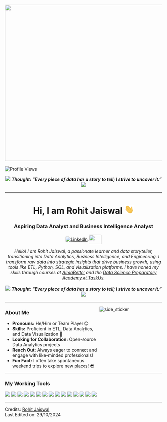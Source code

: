 <p align="center">
  <img src="https://github.com/user-attachments/assets/a17ffe87-6e40-482c-8e0b-308d8a65986d" height="500" width="1000"/>
</p>

<p align="left"> 
  <img src="https://komarev.com/ghpvc/?username=RohitJaiswal01&color=brightgreen" alt="Profile Views" />
</p>

<p align="center">
  <img src="https://media.giphy.com/media/ZVik7pBtu9dNS/giphy.gif" width="50" /> 
  <b><i align="center">Thought: "Every piece of data has a story to tell; I strive to uncover it.”</i></b> 
  <img src="https://media.giphy.com/media/3o6nV5VTkzl9xVz8ko/giphy.gif" width="50" />
</p>

<hr>

<h1 align="center">Hi, I am Rohit Jaiswal <img src="https://raw.githubusercontent.com/ABSphreak/ABSphreak/master/gifs/Hi.gif" width="30px"></h1>
<h3 align="center">Aspiring Data Analyst and Business Intelligence Analyst</h3>

<p align="center">
  <a href="https://www.linkedin.com/in/rohit-jaiswal01/" target="blank">
    <img align="center" src="https://upload.wikimedia.org/wikipedia/commons/thumb/c/ca/LinkedIn_logo_initials.png/480px-LinkedIn_logo_initials.png" alt="LinkedIn" height="30" width="40" />
  </a>  
  <a href="mailto:rohit787930@gmail.com">
    <img align="center" src="https://seeklogo.com/images/G/gmail-new-2020-logo-32DBE11BB4-seeklogo.com.png" height="30" width="40" />
  </a>
</p>

<p align="center">
  <em>
    Hello! I am Rohit Jaiswal, a passionate learner and data storyteller, transitioning into Data Analytics, Business Intelligence, and Engineering. I transform raw data into strategic insights that drive business growth, using tools like ETL, Python, SQL, and visualization platforms. I have honed my skills through courses at <a href="https://www.almabetter.com/">AlmaBetter</a> and the <a href="https://www.taskus.com/">Data Science Preparatory Academy at TaskUs</a>.
  </em> 
  <br>
  <br>
 <img src="https://media.giphy.com/media/xT9IgzoKnwFNmISR8I/giphy.gif" width="50" /> 
  <b><i align="center">Thought: "Every piece of data has a story to tell; I strive to uncover it.”</i></b> 
  <img src="https://media.giphy.com/media/5X4ZbhRyACarPi4Z8w/giphy.gif" width="50" />
</p>

---

<img align="right" width=200px height=200px alt="side_sticker" src="https://media.giphy.com/media/TEnXkcsHrP4YedChhA/giphy.gif" />

### About Me
- **Pronouns:** He/Him or Team Player 😊
- **Skills:** Proficient in ETL, Data Analytics, and Data Visualization 🥰
- **Looking for Collaboration:** Open-source Data Analytics projects
- **Reach Out:** Always eager to connect and engage with like-minded professionals!
- **Fun Fact:** I often take spontaneous weekend trips to explore new places! 😎

---

### My Working Tools
<p align="left">
  <img height="50" src="https://www.vectorlogo.zone/logos/python/python-icon.svg">
  <img height="50" src="https://www.vectorlogo.zone/logos/numpy/numpy-icon.svg">
  <img height="50" src="https://upload.wikimedia.org/wikipedia/commons/e/ed/Pandas_logo.svg">
  <img height="50" src="https://d3mxt5v3yxgcsr.cloudfront.net/courses/18061/course_18061_image.png">
  <img height="50" src="https://www.vectorlogo.zone/logos/plotly/plotly-icon.svg">
  <img height="50" src="https://seaborn.pydata.org/_images/logo-wide-lightbg.svg">
  <img height="50" src="https://www.vectorlogo.zone/logos/microsoft_powerbi/microsoft_powerbi-icon.svg">
  <img height="50" src="https://img.icons8.com/?size=100&id=9Kvi1p1F0tUo&format=png&color=000000">
  <img height="50" src="https://banner2.cleanpng.com/20180721/goa/kisspng-microsoft-excel-spreadsheet-microsoft-powerpoint-c-alagoas-5b531b2fe89ae2.6018856215321731039528.jpg">
  <img height="50" src="https://static.vecteezy.com/system/resources/thumbnails/000/143/608/small/linear-icons-with-charts-and-statistics.jpg">
  <img height="50" src="https://seeklogo.com/images/S/scikit-learn-logo-8766D07E2E-seeklogo.com.png">
  <img height="50" src="https://www.vectorlogo.zone/logos/mysql/mysql-ar21.svg">
  <img height="50" src="https://raw.githubusercontent.com/valohai/ml-logos/master/scipy.svg">
  <img height="50" src="https://w7.pngwing.com/pngs/968/991/png-transparent-google-colab-logo-tech-companies.png">
  <img height="50" src="https://www.vectorlogo.zone/logos/jupyter/jupyter-ar21.svg">
</p>

---

Credits: [Rohit Jaiswal](https://github.com/RohitJaiswal01)  
Last Edited on: 29/10/2024
